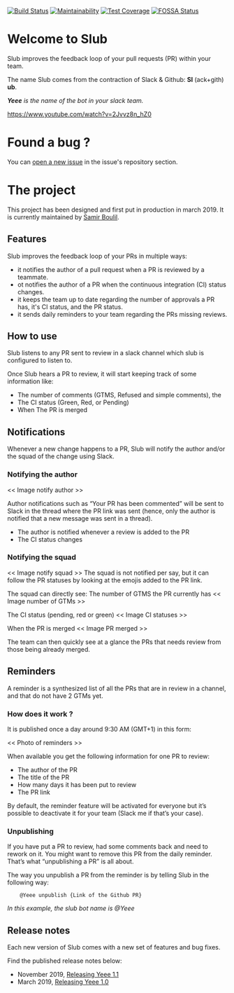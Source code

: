 [![Build Status](https://travis-ci.com/SamirBoulil/slub.svg?branch=master)](https://travis-ci.com/SamirBoulil/slub)
[![Maintainability](https://api.codeclimate.com/v1/badges/afb6042b14df680869f2/maintainability)](https://codeclimate.com/github/SamirBoulil/slub/maintainability)
[![Test Coverage](https://api.codeclimate.com/v1/badges/afb6042b14df680869f2/test_coverage)](https://codeclimate.com/github/SamirBoulil/slub/test_coverage)
[![FOSSA Status](https://app.fossa.com/api/projects/git%2Bgithub.com%2FSamirBoulil%2Fslub.svg?type=shield)](https://app.fossa.com/projects/git%2Bgithub.com%2FSamirBoulil%2Fslub?ref=badge_shield)

# Welcome to Slub
Slub improves the feedback loop of your pull requests (PR) within your team.

The name Slub comes from the contraction of Slack & Github: **Sl** (ack+gith) **ub**.

***Yeee** is the name of the bot in your slack team.*

https://www.youtube.com/watch?v=2Jvvz8n_hZ0

# Found a bug ?
You can [open a new issue](https://github.com/SamirBoulil/slub/issues/new) in the issue's repository section.

# The project
This project has been designed and first put in production in march 2019. It is currently maintained by [Samir Boulil](https://github.com/samirboulil).

## Features
Slub improves the feedback loop of your PRs in multiple ways:
- it notifies the author of a pull request when a PR is reviewed by a teammate.
- ot notifies the author of a PR when the continuous integration (CI) status changes.
- it keeps the team up to date regarding the number of approvals a PR has, it's CI status, and the PR status.
- it sends daily reminders to your team regarding the PRs missing reviews.

## How to use

Slub listens to any PR sent to review in a slack channel which slub is configured to listen to.

Once Slub hears a PR to review, it will start keeping track of some information like:
- The number of comments (GTMS, Refused and simple comments), the
- The CI status (Green, Red, or Pending)
- When The PR is merged

## Notifications

Whenever a new change happens to a PR, Slub will notify the author and/or the squad of the change using Slack.

### Notifying the author
<< Image notify author >>

Author notifications such as “Your PR has been commented” will be sent to Slack in the thread where the PR link was sent (hence, only the author is notified that a new message was sent in a thread).
- The author is notified whenever a review is added to the PR
- The CI status changes

### Notifying the squad
<< Image notify squad >>
The squad is not notified per say, but it can follow the PR statuses by looking at the emojis added to the PR link.

The squad can directly see:
The number of GTMS the PR currently has
<< Image number of GTMs >>

The CI status (pending, red or green)
<< Image CI statuses >>

When the PR is merged
<< Image PR merged >>

The team can then quickly see at a glance the PRs that needs review from those being already merged.

## Reminders

A reminder is a synthesized list of all the PRs that are in review in a channel, and that do not have 2 GTMs yet.

### How does it work ?

It is published once a day around 9:30 AM (GMT+1) in this form:

<< Photo of reminders >>

When available you get the following information for one PR to review:
- The author of the PR
- The title of the PR
- How many days it has been put to review
- The PR link

By default, the reminder feature will be activated for everyone but it’s possible to deactivate it for your team (Slack me if that’s your case).

### Unpublishing

If you have put a PR to review, had some comments back and need to rework on it. You might want to remove this PR from the daily reminder. That’s what “unpublishing a PR” is all about.

The way you unpublish a PR from the reminder is by telling Slub in the following way:

        @Yeee unpublish {Link of the Github PR}

*In this example, the slub bot name is @Yeee*

## Release notes
Each new version of Slub comes with a new set of features and bug fixes.

Find the published release notes below:
- November 2019, [Releasing Yeee 1.1](https://medium.com/@samir.boulil/releasing-slub-1-0-63c58756f923)
- March 2019, [Releasing Yeee 1.0](https://medium.com/@samir.boulil/releasing-slub-1-0-63c58756f923)
